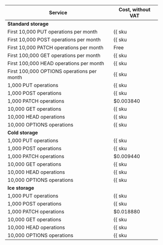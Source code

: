 | Service | Cost, without VAT |
| --- | --- |
| **Standard storage** |
| First 10,000 PUT operations per month | {{ sku|USD|storage.api.put.standard|string }} |
| First 10,000 POST operations per month | {{ sku|USD|storage.api.post.standard|string }} |
| First 10,000 PATCH operations per month | Free |
| First 100,000 GET operations per month | {{ sku|USD|storage.api.get.standard|string }} |
| First 100,000 HEAD operations per month | {{ sku|USD|storage.api.head.standard|string }} |
| First 100,000 OPTIONS operations per month | {{ sku|USD|storage.api.options.standard|string }} |
| 1,000 PUT operations | {{ sku|USD|storage.api.put.standard|pricingRate.10|string }} |
| 1,000 POST operations | {{ sku|USD|storage.api.post.standard|pricingRate.10|string }} |
| 1,000 PATCH operations | $0.003840 |
| 10,000 GET operations | {{ sku|USD|storage.api.get.standard|pricingRate.10|string }} |
| 10,000 HEAD operations | {{ sku|USD|storage.api.head.standard|pricingRate.10|string }} |
| 10,000 OPTIONS operations | {{ sku|USD|storage.api.options.standard|pricingRate.10|string }} |
| **Cold storage** |
| 1,000 PUT operations | {{ sku|USD|storage.api.put.cold|string }} |
| 1,000 POST operations | {{ sku|USD|storage.api.post.cold|string }} |
| 1,000 PATCH operations | $0.009440 |
| 10,000 GET operations | {{ sku|USD|storage.api.get.cold|string }} |
| 10,000 HEAD operations | {{ sku|USD|storage.api.head.cold|string }} |
| 10,000 OPTIONS operations | {{ sku|USD|storage.api.options.cold|string }} |
| **Ice storage** |
| 1,000 PUT operations | {{ sku|USD|storage.api.put.ice|string }} |
| 1,000 POST operations | {{ sku|USD|storage.api.post.ice|string }} |
| 1,000 PATCH operations | $0.018880 |
| 10,000 GET operations | {{ sku|USD|storage.api.get.ice|string }} |
| 10,000 HEAD operations | {{ sku|USD|storage.api.head.ice|string }} |
| 10,000 OPTIONS operations | {{ sku|USD|storage.api.options.ice|string }} |